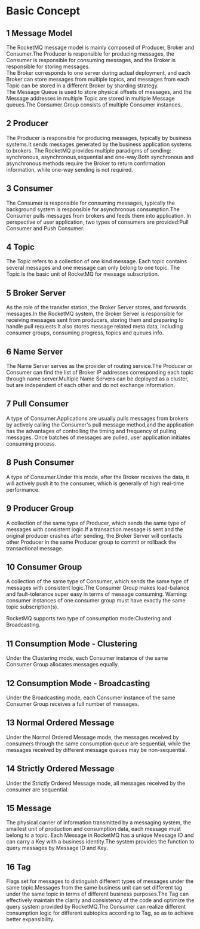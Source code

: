 # Basic Concept                                
##
## 1 Message Model

The RocketMQ message model is mainly composed of Producer, Broker and Consumer.The Producer is responsible for producing messages, the Consumer is responsible for consuming messages, and the Broker is responsible for storing messages.     
The Broker corresponds to one server during actual deployment, and each Broker can store messages from multiple topics, and messages from each Topic can be stored in a different Broker by sharding strategy.     
The Message Queue is used to store physical offsets of messages, and the Message addresses in multiple Topic are stored in multiple Message queues.The Consumer Group consists of multiple Consumer instances.    
##  2 Producer    
The Producer is responsible for producing messages, typically by business systems.It sends messages generated by the business application systems to brokers. The RocketMQ provides multiple paradigms of sending: synchronous, asynchronous,sequential and one-way.Both synchronous and asynchronous methods require the Broker to return confirmation information, while one-way sending is not required.
## 3 Consumer
 The Consumer is responsible for consuming messages, typically the background system is responsible for asynchronous consumption.The Consumer pulls messages from brokers and feeds them into application. In perspective of user application, two types of consumers are provided:Pull Consumer and Push Consumer.
## 4 Topic
The Topic refers to a collection of one kind message. Each topic contains several messages and one message can only belong to one topic. The Topic is the basic unit of RocketMQ for message subscription.
## 5 Broker Server
As the role of the transfer station, the Broker Server stores, and forwards messages.In the RocketMQ system, the Broker Server is responsible for receiving messages sent from producers, storing them and preparing to handle pull requests.It also stores message related meta data, including consumer groups, consuming progress, topics and queues info.
## 6 Name Server
The Name Server serves as the provider of routing service.The Producer or Consumer can find the list of Broker IP addresses corresponding each topic through name server.Multiple Name Servers can be deployed as a cluster, but are independent of each other and do not exchange information.
## 7 Pull Consumer
 A type of Consumer.Applications are usually pulls messages from brokers by actively calling the Consumer's pull message method,and the application has the advantages of controlling the timing and frequency of pulling messages. Once batches of messages are pulled, user application initiates consuming process.                    
## 8 Push Consumer
 A type of Consumer.Under this mode, after the Broker receives the data, it will actively push it to the consumer, which is generally of high real-time performance.                       
## 9 Producer Group
  A collection of the same type of Producer, which sends the same type of messages with consistent logic.If a transaction message is sent and the original producer crashes after sending, the Broker Server will contacts other Producer in the same Producer group to commit or rollback  the transactional message.
## 10 Consumer Group
  A collection of the same type of Consumer, which sends the same type of messages with consistent logic.The Consumer Group makes load-balance and fault-tolerance super easy in terms of message consuming.
Warning: consumer instances of one consumer group must have exactly the same topic subscription(s).   

RocketMQ supports two type of consumption mode:Clustering and Broadcasting.
## 11 Consumption Mode - Clustering
Under the Clustering mode, each Consumer instance of the same Consumer Group allocates messages equally.
## 12 Consumption Mode - Broadcasting
Under the Broadcasting mode, each Consumer instance of the same Consumer Group receives a full number of messages.
## 13 Normal Ordered Message
Under the Normal Ordered Message mode, the messages received by consumers through the same consumption queue are sequential, while the messages received by different message queues may be non-sequential.
## 14 Strictly Ordered Message
Under the Strictly Ordered Message mode, all messages received by the consumer are sequential.
## 15 Message
The physical carrier of information transmitted by a messaging system, the smallest unit of production and consumption data, each message must belong to a topic.
Each Message in RocketMQ has a unique Message ID and can carry a Key with a business identity.The system provides the function to query messages by Message ID and Key.
## 16 Tag
 Flags set for messages to distinguish different types of messages under the same topic.Messages from the same business unit can set different tag under the same topic in terms of different business purposes.The Tag can effectively maintain the clarity and consistency of the code and optimize the query system provided by RocketMQ.The Consumer can realize different consumption logic for different subtopics according to Tag, so as to achieve better expansibility.
